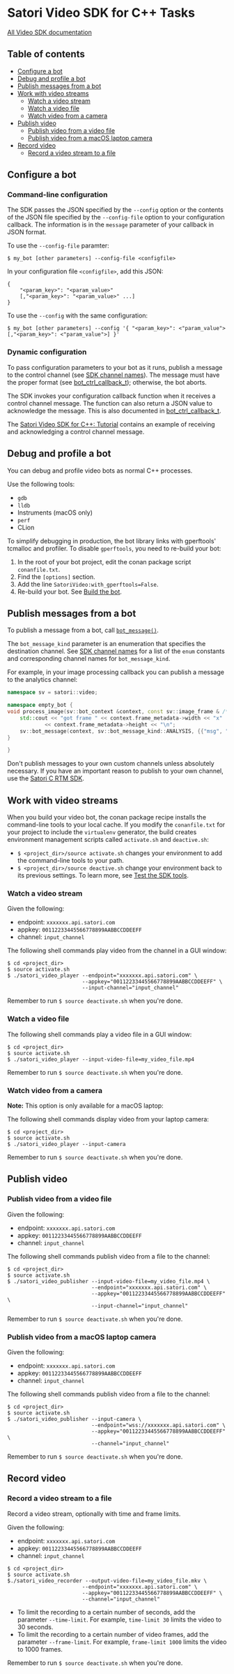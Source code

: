 # Satori Video SDK for C++ Tasks

[All Video SDK documentation](../README.md)

## Table of contents
* [Configure a bot](#configure-a-bot)
* [Debug and profile a bot](#debug-and-profile-a-bot)
* [Publish messages from a bot](#publish-messages-from-a-bot)
* [Work with video streams](#work-with-video-streams)
    * [Watch a video stream](#watch-a-video-stream)
    * [Watch a video file](#watch-a-video-file)
    * [Watch video from a camera](#watch-video-from-a-camera)
* [Publish video](#publish-video)
    * [Publish video from a video file](#publish-video-from-a-video-file)
    * [Publish video from a macOS laptop camera](#publish-video-from-a-macos-laptop-camera)
* [Record video](#record-video)
    * [Record a video stream to a file](#record-a-video-stream-to-a-file)

## Configure a bot

### Command-line configuration
The SDK passes the JSON specified by the `--config` option or the contents
of the JSON file specified by the `--config-file` option to your configuration callback. The information is in the
`message` parameter of your callback in JSON format.

To use the `--config-file` paramter:

```shell
$ my_bot [other parameters] --config-file <configfile>
```

In your configuration file `<configfile>`, add this JSON:

```
{
    "<param_key>": "<param_value>"
    [,"<param_key>": "<param_value>" ...]
}
```

To use the `--config` with the same configuration:

`$ my_bot [other parameters] --config '{ "<param_key>": <"param_value"> [,"<param_key>": <"param_value">] }'`

### Dynamic configuration
To pass configuration parameters to your bot as it runs, publish a message to the control channel
(see [SDK channel names](reference.md#sdk-channel-names)). The message must have the proper format (see
[bot_ctrl_callback_t](reference.md#bot_ctrl_callback_t)); otherwise, the bot aborts.

The SDK invokes your configuration callback function when it receives a control channel message. The function can
also return a JSON value to acknowledge the message. This is also documented in
[bot_ctrl_callback_t](reference.md#bot_ctrl_callback_t).

The [Satori Video SDK for C++: Tutorial](tutorial.md) contains an example of receiving and acknowledging a control
channel message.

## Debug and profile a bot

You can debug and profile video bots as normal C++ processes.

Use the following tools:
* `gdb`
* `lldb`
* Instruments (macOS only)
* `perf`
* CLion

To simplify debugging in production, the bot library links with gperftools' tcmalloc
and profiler. To disable `gperftools`, you need to re-build your bot:

1. In the root of your bot project, edit the conan package script `conanfile.txt`.
2. Find the `[options]` section.
3. Add the line `SatoriVideo:with_gperftools=False`.
4. Re-build your bot. See [Build the bot](build_bot.md#build-the-bot).

## Publish messages from a bot

To publish a message from a bot, call [`bot_message()`](reference.md#bot_message).

The `bot_message_kind` parameter is an enumeration that specifies the destination channel. See
[SDK channel names](reference.md#sdk-channel-names) for a list of the `enum` constants and corresponding
channel names for `bot_message_kind`.

For example, in your image processing callback you can publish a message to the analytics channel:

```c++
namespace sv = satori::video;

namespace empty_bot {
void process_image(sv::bot_context &context, const sv::image_frame & /*frame*/) {
    std::cout << "got frame " << context.frame_metadata->width << "x"
            << context.frame_metadata->height << "\n";
    sv::bot_message(context, sv::bot_message_kind::ANALYSIS, {{"msg", "hello"}});
}

}
```

Don't publish messages to your own custom channels unless absolutely necessary. If you have an important reason
to publish to your own channel, use the [Satori C RTM SDK](https://www.satori.com/docs/rtm-sdks/tutorials/c-sdk-quickstart).

## Work with video streams
When you build your video bot, the conan package recipe installs the command-line tools to your local
cache. If you modify the `conanfile.txt` for your project to include the `virtualenv` generator, the build
creates environment management scripts called `activate.sh` and `deactive.sh`:
* `$ <project_dir>/source activate.sh` changes your environment to add the command-line tools to your path.
* `$ <project_dir>/source deactive.sh` change your environment back to its previous settings. To learn more, see
[Test the SDK tools](build_bot.md#test-the-sdk-tools).

### Watch a video stream
Given the following:
* endpoint: `xxxxxxx.api.satori.com`
* appkey: `00112233445566778899AABBCCDDEEFF`
* channel: `input_channel`

The following shell commands play video from the channel in a GUI window:

```shell
$ cd <project_dir>
$ source activate.sh
$ ./satori_video_player --endpoint="xxxxxxx.api.satori.com" \
                        --appkey="00112233445566778899AABBCCDDEEFF" \
                        --input-channel="input_channel"
```

Remember to run `$ source deactivate.sh` when you're done.
### Watch a video file
The following shell commands play a video file in a GUI window:

```shell
$ cd <project_dir>
$ source activate.sh
$ ./satori_video_player --input-video-file=my_video_file.mp4
```
Remember to run `$ source deactivate.sh` when you're done.

### Watch video from a camera
**Note:** This option is only available for a macOS laptop:

The following shell commands display video from your laptop camera:

```shell
$ cd <project_dir>
$ source activate.sh
$ ./satori_video_player --input-camera
```
Remember to run `$ source deactivate.sh` when you're done.
## Publish video

### Publish video from a video file
Given the following:
* endpoint: `xxxxxxx.api.satori.com`
* appkey: `00112233445566778899AABBCCDDEEFF`
* channel: `input_channel`

The following shell commands publish video from a file to the channel:

```shell
$ cd <project_dir>
$ source activate.sh
$ ./satori_video_publisher --input-video-file=my_video_file.mp4 \
                           --endpoint="xxxxxxx.api.satori.com" \
                           --appkey="00112233445566778899AABBCCDDEEFF" \
                           --input-channel="input_channel"
```
Remember to run `$ source deactivate.sh` when you're done.

### Publish video from a macOS laptop camera
Given the following:
* endpoint: `xxxxxxx.api.satori.com`
* appkey: `00112233445566778899AABBCCDDEEFF`
* channel: `input_channel`

The following shell commands publish video from a file to the channel:
```shell
$ cd <project_dir>
$ source activate.sh
$ ./satori_video_publisher --input-camera \
                           --endpoint="wss://xxxxxxx.api.satori.com" \
                           --appkey="00112233445566778899AABBCCDDEEFF" \
                           --channel="input_channel"
```
Remember to run `$ source deactivate.sh` when you're done.

## Record video

### Record a video stream to a file
Record a video stream, optionally with time and frame limits.

Given the following:
* endpoint: `xxxxxxx.api.satori.com`
* appkey: `00112233445566778899AABBCCDDEEFF`
* channel: `input_channel`

```shell
$ cd <project_dir>
$ source activate.sh
$./satori_video_recorder --output-video-file=my_video_file.mkv \
                        --endpoint="xxxxxxx.api.satori.com" \
                        --appkey="00112233445566778899AABBCCDDEEFF" \
                        --channel="input_channel"
```

* To limit the recording to a certain number of seconds, add the parameter `--time-limit`. For example,
`time-limit 30` limits the video to 30 seconds.
* To limit the recording to a certain number of video frames, add the parameter `--frame-limit`. For example,
`frame-limit 1000` limits the video to 1000 frames.

Remember to run `$ source deactivate.sh` when you're done.
